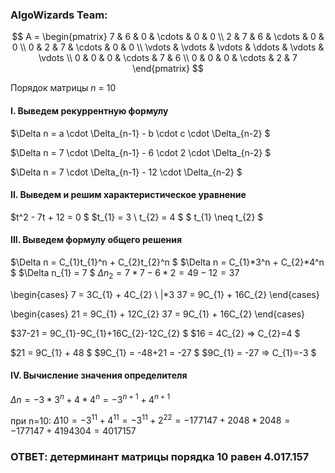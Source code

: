 ### AlgoWizards Team:

$$    
A =     
 \begin{pmatrix}    
  7 & 6 & 0 & \cdots & 0 & 0 \\    
  2 & 7 & 6 & \cdots & 0 & 0 \\    
  0 & 2 & 7 & \cdots & 0 & 0 \\    
  \vdots  & \vdots & \vdots & \ddots & \vdots & \vdots  \\    
  0 & 0 & 0 & \cdots & 7 & 6 \\    
  0 & 0 & 0 & \cdots & 2 & 7     
 \end{pmatrix}    
$$

Порядок матрицы *n* = 10

#### I. Выведем рекуррентную формулу

$\Delta n = a \cdot \Delta_{n-1} - b \cdot c \cdot \Delta_{n-2} $

$\Delta n = 7 \cdot \Delta_{n-1} - 6 \cdot 2 \cdot \Delta_{n-2} $

$\Delta n = 7 \cdot \Delta_{n-1} - 12 \cdot \Delta_{n-2} $


#### II. Выведем и решим характеристическое уравнение
$t^2 - 7t + 12 = 0 $
$t_{1} = 3  \ t_{2} = 4 $
$ t_{1} \neq t_{2} $

#### III. Выведем формулу общего решения
$\Delta n = С_{1}t_{1}^n + С_{2}t_{2}^n $
$\Delta n = С_{1}*3^n + С_{2}*4^n $
$\Delta n_{1} = 7 $
$\Delta n_{2} = 7*7-6*2=49-12=37$

\begin{cases}
7 = 3С_{1} + 4С_{2} \ |*3
37 = 9С_{1} + 16С_{2} 
\end{cases} 

\begin{cases}
21 = 9С_{1} + 12С_{2} 
37 = 9С_{1} + 16С_{2} 
\end{cases}

$37-21 = 9С_{1}-9С_{1}+16С_{2}-12С_{2} $
$16 = 4С_{2} => С_{2}=4 $

$21 = 9C_{1} + 48 $
$9C_{1} = -48+21 = -27 $
$9C_{1} = -27 => C_{1}=-3 $

#### IV. Вычисление значения определителя

$\Delta n = -3*3^n + 4*4^n = -3^{n+1} + 4^{n+1}$

при n=10:
$\Delta 10 = -3^{11} + 4^{11} = -3^{11} + 2^{22} = -177147 + 2048*2048 = -177147 + 4194304 = 4017157$

### ОТВЕТ: детерминант матрицы порядка 10 равен 4.017.157
